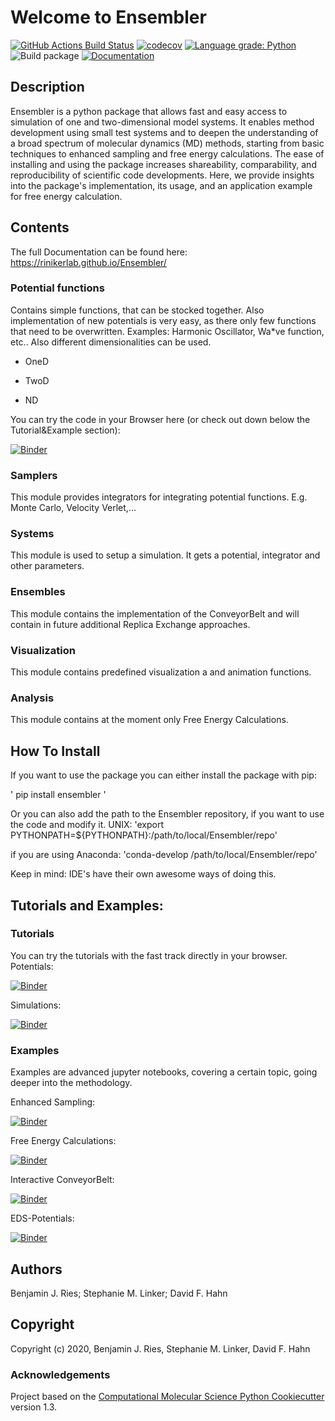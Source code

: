 Welcome to Ensembler
==============================
[//]: # (Badges)
[![GitHub Actions Build Status](https://github.com/rinikerlab/ensembler/workflows/CI/badge.svg)](https://github.com/rinikerlab/ensembler/actions?query=branch%3Amaster+workflow%3ACI)
[![codecov](https://codecov.io/gh/rinikerlab/Ensembler/branch/master/graph/badge.svg)](https://codecov.io/gh/rinikerlab/Ensembler/branch/master)
[![Language grade: Python](https://img.shields.io/lgtm/grade/python/g/rinikerlab/Ensembler.svg?logo=lgtm&logoWidth=18)](https://lgtm.com/projects/g/rinikerlab/Ensembler/context:python)
![Build package](https://github.com/rinikerlab/Ensembler/workflows/Python%20package/badge.svg)
[![Documentation](https://img.shields.io/badge/Documentation-here-white.svg)](https://rinikerlab.github.io/Ensembler/index.html)

## Description
Ensembler is a python package that allows fast and easy access to simulation of one and two-dimensional model systems.
It enables method development using small test systems and to deepen the understanding of a broad spectrum of molecular dynamics (MD) methods, starting from basic techniques to enhanced sampling and free energy calculations.
The ease of installing and using the package increases shareability, comparability, and reproducibility of scientific code developments.
Here, we provide insights into the package's implementation, its usage, and an application example for free energy calculation.

## Contents
The full Documentation can be found here:  https://rinikerlab.github.io/Ensembler/
### Potential functions

  Contains simple functions, that can be stocked together. 
  Also implementation of new potentials is very easy, as there only few functions that need to be overwritten.
  Examples: Harmonic Oscillator, Wa*ve function, etc.. 
  Also different dimensionalities can be used.

   * OneD

   * TwoD

   * ND

   You can try the code in your Browser here (or check out down below the Tutorial&Example section): 
   
  [![Binder](https://mybinder.org/badge_logo.svg)](https://mybinder.org/v2/gh/rinikerlab/Ensembler/master?filepath=example%2FTutorial_Potentials.ipynb)

### Samplers

   This module provides integrators for integrating potential functions. E.g. Monte Carlo, Velocity Verlet,...
   
### Systems

   This module is used to setup a simulation. It gets a potential, integrator and other parameters.

### Ensembles

   This module contains the implementation of the ConveyorBelt and will contain in future additional Replica Exchange approaches.

### Visualization

   This module contains predefined visualization a and animation functions.

### Analysis

   This module contains at the moment only Free Energy Calculations.

## How To Install
If you want to use the package you can either install the package with pip:

   ' pip install ensembler '

Or you can also add the path to the Ensembler repository, if you want to use the code and modify it.
   UNIX:
   'export PYTHONPATH=${PYTHONPATH}:/path/to/local/Ensembler/repo'
   
   if you are using Anaconda:
    'conda-develop /path/to/local/Ensembler/repo'

   Keep in mind: IDE's have their own awesome ways of doing this.

## Tutorials and Examples:

### Tutorials
You can try the tutorials with the fast track directly in your browser.
Potentials: 

[![Binder](https://mybinder.org/badge_logo.svg)](https://mybinder.org/v2/gh/rinikerlab/Ensembler/master?filepath=examples%2FTutorial_Potentials.ipynb)

Simulations: 

[![Binder](https://mybinder.org/badge_logo.svg)](https://mybinder.org/v2/gh/rinikerlab/Ensembler/master?filepath=examples%2FTutorial_Simulations.ipynb)

### Examples
Examples are advanced jupyter notebooks, covering a certain topic, going deeper into the methodology.

Enhanced Sampling: 

[![Binder](https://mybinder.org/badge_logo.svg)](https://mybinder.org/v2/gh/rinikerlab/Ensembler/master?filepath=examples%2FExample_EnhancedSampling.ipynb)

Free Energy Calculations: 

[![Binder](https://mybinder.org/badge_logo.svg)](https://mybinder.org/v2/gh/rinikerlab/Ensembler/master?filepath=examples%2FExample_FreeEnergyCalculationSimulation.ipynb)

Interactive ConveyorBelt: 

[![Binder](https://mybinder.org/badge_logo.svg)](https://mybinder.org/v2/gh/rinikerlab/Ensembler/master?filepath=examples%2FExample_ConveyorBelt.ipynb)

EDS-Potentials: 

[![Binder](https://mybinder.org/badge_logo.svg)](https://mybinder.org/v2/gh/rinikerlab/Ensembler/master?filepath=examples%2FExample_EDS.ipynb)


## Authors

Benjamin J. Ries;
Stephanie M. Linker;
David F. Hahn

## Copyright

Copyright (c) 2020, Benjamin  J. Ries, Stephanie M. Linker, David F. Hahn


### Acknowledgements
 
Project based on the 
[Computational Molecular Science Python Cookiecutter](https://github.com/molssi/cookiecutter-cms) version 1.3.
